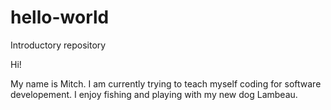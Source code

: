 # hello-world
Introductory repository

Hi!

My name is Mitch. I am currently trying to teach myself coding for software developement.
I enjoy fishing and playing with my new dog Lambeau.
